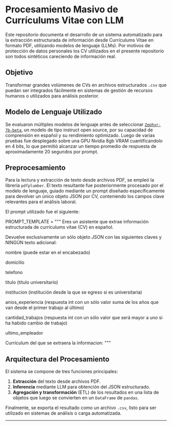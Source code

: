 # Procesamiento Masivo de Currículums Vitae con LLM

Este repositorio documenta el desarrollo de un sistema automatizado para la extracción estructurada de información desde Currículums Vitae en formato PDF, utilizando modelos de lenguaje  (LLMs). Por motivos de protección de datos personales los CV utilizados en el presente repositorio son todos sintéticos careciendo de información real.

## Objetivo

Transformar grandes volúmenes de CVs en archivos estructurados `.csv` que puedan ser integrados fácilmente en sistemas de gestión de recursos humanos o utilizados para análisis posterior.

## Modelo de Lenguaje Utilizado

Se evaluaron múltiples modelos de lenguaje antes de seleccionar [`Zephyr-7b-beta`](https://huggingface.co/HuggingFaceH4/zephyr-7b-beta), un modelo de tipo instruct open source, por su capacidad de comprensión en español y su rendimiento optimizado. Luego de varias pruebas fue desplegado sobre una GPU Nvidia 8gb VRAM cuantificandolo en 4 bits, lo que permitió alcanzar un tiempo promedio de respuesta de aproximadamente 20 segundos por prompt.

## Preprocesamiento

Para la lectura y extracción de texto desde archivos PDF, se empleó la librería `pdfplumber`. El texto resultante fue posteriormente procesado por el modelo de lenguaje, guiado mediante un prompt diseñado específicamente para devolver un único objeto JSON por CV, conteniendo los campos clave relevantes para el análisis laboral.

El prompt utilizado fue el siguiente:

PROMPT_TEMPLATE = """
Eres un asistente que extrae información estructurada de currículums vitae (CV) en español.

Devuelve exclusivamente un sólo objeto JSON con las siguientes claves y NINGÚN texto adicional:

nombre (puede estar en el encabezado)

domicilio

telefono

titulo (titulo universitario)

institucion (institución desde la que se egreso si es universitaria)

anios_experiencia (respuesta int con un sólo valor suma de los años que van desde el primer trabajo al último)

cantidad_trabajos (respuesta int con un sólo valor que será mayor a uno si ha habido cambio de trabajo)

ultimo_empleador

Curriculum del que se extraera la informacion:
"""




## Arquitectura del Procesamiento

El sistema se compone de tres funciones principales:

1. **Extracción** del texto desde archivos PDF.
2. **Inferencia** mediante LLM para obtención del JSON estructurado.
3. **Agregación y transformación** (ETL) de los resultados en una lista de objetos que luego se convierten en un `DataFrame` de `pandas`.

Finalmente, se exporta el resultado como un archivo `.csv`, listo para ser utilizado en sistemas de análisis o carga automatizada.

---

